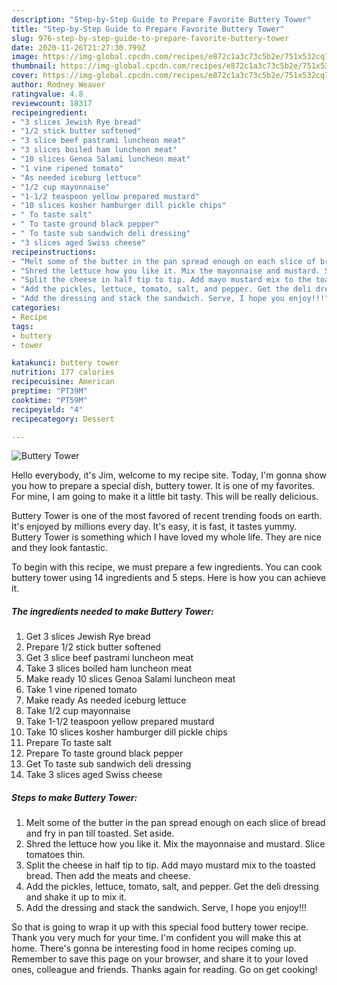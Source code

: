 ```yaml
---
description: "Step-by-Step Guide to Prepare Favorite Buttery Tower"
title: "Step-by-Step Guide to Prepare Favorite Buttery Tower"
slug: 976-step-by-step-guide-to-prepare-favorite-buttery-tower
date: 2020-11-26T21:27:30.799Z
image: https://img-global.cpcdn.com/recipes/e872c1a3c73c5b2e/751x532cq70/buttery-tower-recipe-main-photo.jpg
thumbnail: https://img-global.cpcdn.com/recipes/e872c1a3c73c5b2e/751x532cq70/buttery-tower-recipe-main-photo.jpg
cover: https://img-global.cpcdn.com/recipes/e872c1a3c73c5b2e/751x532cq70/buttery-tower-recipe-main-photo.jpg
author: Rodney Weaver
ratingvalue: 4.8
reviewcount: 18317
recipeingredient:
- "3 slices Jewish Rye bread"
- "1/2 stick butter softened"
- "3 slice beef pastrami luncheon meat"
- "3 slices boiled ham luncheon meat"
- "10 slices Genoa Salami luncheon meat"
- "1 vine ripened tomato"
- "As needed iceburg lettuce"
- "1/2 cup mayonnaise"
- "1-1/2 teaspoon yellow prepared mustard"
- "10 slices kosher hamburger dill pickle chips"
- " To taste salt"
- " To taste ground black pepper"
- " To taste sub sandwich deli dressing"
- "3 slices aged Swiss cheese"
recipeinstructions:
- "Melt some of the butter in the pan spread enough on each slice of bread and fry in pan till toasted. Set aside."
- "Shred the lettuce how you like it. Mix the mayonnaise and mustard. Slice tomatoes thin."
- "Split the cheese in half tip to tip. Add mayo mustard mix to the toasted bread. Then add the meats and cheese."
- "Add the pickles, lettuce, tomato, salt, and pepper. Get the deli dressing and shake it up to mix it."
- "Add the dressing and stack the sandwich. Serve, I hope you enjoy!!!"
categories:
- Recipe
tags:
- buttery
- tower

katakunci: buttery tower 
nutrition: 177 calories
recipecuisine: American
preptime: "PT39M"
cooktime: "PT59M"
recipeyield: "4"
recipecategory: Dessert

---
```



![Buttery Tower](https://img-global.cpcdn.com/recipes/e872c1a3c73c5b2e/751x532cq70/buttery-tower-recipe-main-photo.jpg)

Hello everybody, it's Jim, welcome to my recipe site. Today, I'm gonna show you how to prepare a special dish, buttery tower. It is one of my favorites. For mine, I am going to make it a little bit tasty. This will be really delicious.

Buttery Tower is one of the most favored of recent trending foods on earth. It's enjoyed by millions every day. It's easy, it is fast, it tastes yummy. Buttery Tower is something which I have loved my whole life. They are nice and they look fantastic.




To begin with this recipe, we must prepare a few ingredients. You can cook buttery tower using 14 ingredients and 5 steps. Here is how you can achieve it.

<!--inarticleads1-->

##### The ingredients needed to make Buttery Tower:

1. Get 3 slices Jewish Rye bread
1. Prepare 1/2 stick butter softened
1. Get 3 slice beef pastrami luncheon meat
1. Take 3 slices boiled ham luncheon meat
1. Make ready 10 slices Genoa Salami luncheon meat
1. Take 1 vine ripened tomato
1. Make ready As needed iceburg lettuce
1. Take 1/2 cup mayonnaise
1. Take 1-1/2 teaspoon yellow prepared mustard
1. Take 10 slices kosher hamburger dill pickle chips
1. Prepare  To taste salt
1. Prepare  To taste ground black pepper
1. Get  To taste sub sandwich deli dressing
1. Take 3 slices aged Swiss cheese




<!--inarticleads2-->

##### Steps to make Buttery Tower:

1. Melt some of the butter in the pan spread enough on each slice of bread and fry in pan till toasted. Set aside.
1. Shred the lettuce how you like it. Mix the mayonnaise and mustard. Slice tomatoes thin.
1. Split the cheese in half tip to tip. Add mayo mustard mix to the toasted bread. Then add the meats and cheese.
1. Add the pickles, lettuce, tomato, salt, and pepper. Get the deli dressing and shake it up to mix it.
1. Add the dressing and stack the sandwich. Serve, I hope you enjoy!!!




So that is going to wrap it up with this special food buttery tower recipe. Thank you very much for your time. I'm confident you will make this at home. There's gonna be interesting food in home recipes coming up. Remember to save this page on your browser, and share it to your loved ones, colleague and friends. Thanks again for reading. Go on get cooking!
